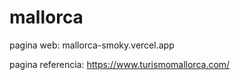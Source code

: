 # mallorca



pagina web:
mallorca-smoky.vercel.app


pagina referencia:
https://www.turismomallorca.com/
